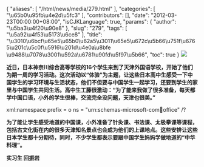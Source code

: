 {
    "aliases": [
        "/html/news/media/279.html"
    ],
    "categories": [
        "\u65b0\u95fb\u4e2d\u5fc3"
    ],
    "contributors": [],
    "date": "2012-03-23T00:00:00+08:00",
    "isCJKLanguage": true,
    "params": {
        "author": "\u5ba3\u4f20\u90e8"
    },
    "slug": "279",
    "tags": [
        "\u5a92\u4f53\u5173\u6ce8"
    ],
    "title": "\u3010\u6bcf\u65e5\u65b0\u62a5\u3011\u65e5\u672c\u5b66\u751f\u6765\u201c\u5c0f\u5916\u201d\u4e0a\u8bfe \u9488\u7078\u3001\u592a\u6781\u90fd\u5f97\u5b66",
    "toc": true
}
**![](https://cdn.tfls.online/mirror/full/9ed2d4679702998e45ac770d64d4d79487663fba.jpg)**

**近日，日本神奈川综合高等学校的16个学生来到了天津外国语学校，开始了他们为期一周的学习活动。这次活动以“体验”为主题，让这些日本高中生感受一下中国学生的学习环境与生活状态，他们不但要与中国学生一起学习，还要到学生的家里与中国学生共同生活。高中生工藤很激动：“为了能来我做了很多准备，每天都学中国口语，小外的学生很棒，交流完全没问题，天津也很美。”**

xml:namespace prefix = o ns = "urn:schemas-microsoft-com:office:office" /?

**为了能让学生感受地道的中国课，小外准备了针灸课、书法课、太极拳课等课程，包括古文化街在内的很多天津知名景点也会成为他们的上课地点。这些安排让这些日本学生都十分期待，同时，不少学生都表示要跟中国学生妈妈学做地道的“中华料理”。**

**实习生 回振岩**

